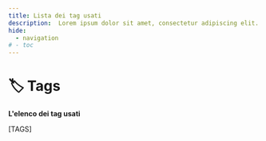 ```yaml
---
title: Lista dei tag usati
description:  Lorem ipsum dolor sit amet, consectetur adipiscing elit.
hide:
  - navigation
# - toc
---
```


# 🏷️ Tags

**L'elenco dei tag usati**

[TAGS]